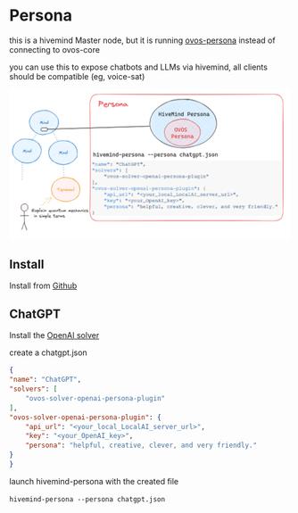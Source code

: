 # Persona

this is a hivemind Master node, but it is running [ovos-persona](https://github.com/OpenVoiceOS/ovos-persona) instead of connecting to ovos-core

you can use this to expose chatbots and LLMs via hivemind, all clients should be compatible (eg, voice-sat)

![img_13.png](img_13.png)

## Install

Install from [Github](https://github.com/JarbasHiveMind/hivemind-persona)


## ChatGPT

Install the [OpenAI solver](https://github.com/OpenVoiceOS/ovos-solver-plugin-openai-persona/)

create a chatgpt.json
```json
{
"name": "ChatGPT",
"solvers": [
    "ovos-solver-openai-persona-plugin"
],
"ovos-solver-openai-persona-plugin": {
    "api_url": "<your_local_LocalAI_server_url>",
    "key": "<your_OpenAI_key>",
    "persona": "helpful, creative, clever, and very friendly."
}
}
```

launch hivemind-persona with the created file

`hivemind-persona --persona chatgpt.json`
